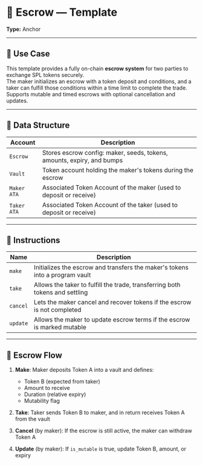 # 🎯 Escrow — Template

**Type:** Anchor

---

## 📘 Use Case

This template provides a fully on-chain **escrow system** for two parties to exchange SPL tokens securely.  
The maker initializes an escrow with a token deposit and conditions, and a taker can fulfill those conditions within a time limit to complete the trade.  
Supports mutable and timed escrows with optional cancellation and updates.

---

## 🧱 Data Structure

| Account     | Description                                                              |
|-------------|--------------------------------------------------------------------------|
| `Escrow`    | Stores escrow config: maker, seeds, tokens, amounts, expiry, and bumps  |
| `Vault`     | Token account holding the maker's tokens during the escrow              |
| `Maker ATA` | Associated Token Account of the maker (used to deposit or receive)      |
| `Taker ATA` | Associated Token Account of the taker (used to deposit or receive)      |

---

## 🧾 Instructions

| Name       | Description                                                                 |
|------------|-----------------------------------------------------------------------------|
| `make`     | Initializes the escrow and transfers the maker's tokens into a program vault |
| `take`     | Allows the taker to fulfill the trade, transferring both tokens and settling |
| `cancel`   | Lets the maker cancel and recover tokens if the escrow is not completed     |
| `update`   | Allows the maker to update escrow terms if the escrow is marked mutable     |

---

## 📝 Escrow Flow

1. **Make**: Maker deposits Token A into a vault and defines:
   - Token B (expected from taker)
   - Amount to receive
   - Duration (relative expiry)
   - Mutability flag

2. **Take**: Taker sends Token B to maker, and in return receives Token A from the vault

3. **Cancel** (by maker): If the escrow is still active, the maker can withdraw Token A

4. **Update** (by maker): If `is_mutable` is true, update Token B, amount, or expiry

